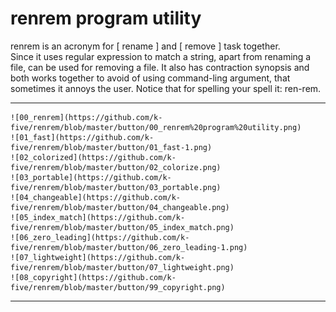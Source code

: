 # renrem program utility  
renrem is an acronym for [ rename ] and [ remove ] task together.  
Since it uses regular expression to match a string, apart from renaming a file, can be used for removing a file. It also has contraction synopsis and both works together to avoid of using command-ling argument, that sometimes it annoys the user. Notice that for spelling your spell it: ren-rem.  

---

	![00_renrem](https://github.com/k-five/renrem/blob/master/button/00_renrem%20program%20utility.png)
	![01_fast](https://github.com/k-five/renrem/blob/master/button/01_fast-1.png)
	![02_colorized](https://github.com/k-five/renrem/blob/master/button/02_colorize.png)
	![03_portable](https://github.com/k-five/renrem/blob/master/button/03_portable.png)
	![04_changeable](https://github.com/k-five/renrem/blob/master/button/04_changeable.png)
	![05_index_match](https://github.com/k-five/renrem/blob/master/button/05_index_match.png)
	![06_zero_leading](https://github.com/k-five/renrem/blob/master/button/06_zero_leading-1.png)
	![07_lightweight](https://github.com/k-five/renrem/blob/master/button/07_lightweight.png)
	![08_copyright](https://github.com/k-five/renrem/blob/master/button/99_copyright.png)


---


